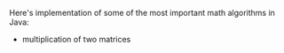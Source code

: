 Here's implementation of some of the most important math algorithms in Java:

- multiplication of two matrices
